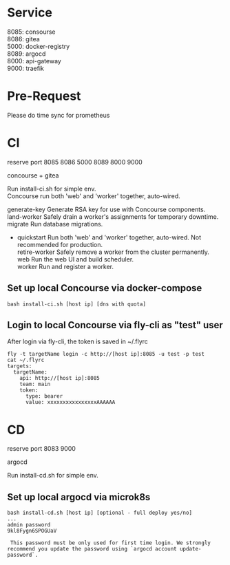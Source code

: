 # Service

8085: consourse  
8086: gitea  
5000: docker-registry  
8089: argocd  
8000: api-gateway  
9000: traefik  

# Pre-Request

Please do time sync for prometheus

# CI

reserve port 8085 8086 5000 8089 8000 9000   

concourse + gitea  

Run install-ci.sh for simple env.  
Concourse run both 'web' and 'worker' together, auto-wired.  


  generate-key   Generate RSA key for use with Concourse components.  
  land-worker    Safely drain a worker's assignments for temporary downtime.  
  migrate        Run database migrations.  
* quickstart     Run both 'web' and 'worker' together, auto-wired. Not recommended for production.  
  retire-worker  Safely remove a worker from the cluster permanently.  
  web            Run the web UI and build scheduler.  
  worker         Run and register a worker.  



## Set up local Concourse via docker-compose

```console
bash install-ci.sh [host ip] [dns with quota]
```


## Login to local Concourse via fly-cli as "test" user

After login via fly-cli, the token is saved in ~/.flyrc

```console
fly -t targetName login -c http://[host ip]:8085 -u test -p test
cat ~/.flyrc
targets:
  targetName:
    api: http://[host ip]:8085
    team: main
    token:
      type: bearer
      value: xxxxxxxxxxxxxxxxAAAAAA
```

# CD

reserve port 8083 9000  

argocd  

Run install-cd.sh for simple env.  

## Set up local argocd via microk8s

```console
bash install-cd.sh [host ip] [optional - full deploy yes/no]
...
admin password
9kl8Fygn6SPOGUaV

 This password must be only used for first time login. We strongly recommend you update the password using `argocd account update-password`.
```

